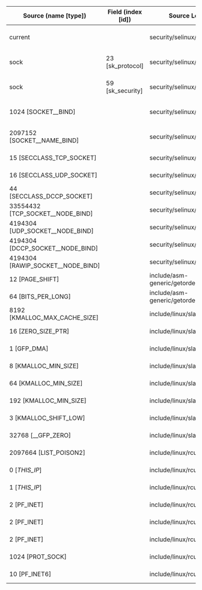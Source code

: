 | Source (name [type])              | Field (index [id]) | Source Location                   | Label at Source             |
| --------------------------------- | ------------------ | --------------------------------- | --------------------------- |
| current                           |                    | security/selinux/hooks.c:4038     | subject, dynamic, external  |
| sock                              | 23 [sk_protocol]   | security/selinux/hooks.c:4032     | object, dynamic, input      |
| sock                              | 59 [sk_security]   | security/selinux/hooks.c:4032     | subject, dynamic, input     |
| 1024 [SOCKET__BIND]               |                    | security/selinux/hooks.c:4038     | operation, static, mediator |
| 2097152 [SOCKET__NAME_BIND]       |                    | security/selinux/hooks.c:4084     | operation, static, mediator |
| 15 [SECCLASS_TCP_SOCKET]          |                    | security/selinux/hooks.c:4091     | all, static, mediator       |
| 16 [SECCLASS_UDP_SOCKET]          |                    | security/selinux/hooks.c:4095     | all, static, mediator       |
| 44 [SECCLASS_DCCP_SOCKET]         |                    | security/selinux/hooks.c:4099     | all, static, mediator       |
| 33554432 [TCP_SOCKET__NODE_BIND]  |                    | security/selinux/hooks.c:4092     | all, static, mediator       |
| 4194304 [UDP_SOCKET__NODE_BIND]   |                    | security/selinux/hooks.c:4096     | all, static, mediator       |
| 4194304 [DCCP_SOCKET__NODE_BIND]  |                    | security/selinux/hooks.c:4100     | all, static, mediator       |
| 4194304 [RAWIP_SOCKET__NODE_BIND] |                    | security/selinux/hooks.c:4104     | all, static, mediator       |
| 12 [PAGE_SHIFT]                   |                    | include/asm-generic/getorder.h:18 | all, static, external       |
| 64 [BITS_PER_LONG]                |                    | include/asm-generic/getorder.h:19 | all, static, external       |
| 8192 [KMALLOC_MAX_CACHE_SIZE]     |                    | include/linux/slab.h:415          | all, static, external       |
| 16 [ZERO_SIZE_PTR]                |                    | include/linux/slab.h:422          | all, static, external       |
| 1 [GFP_DMA]                       |                    | include/linux/slab.h:418          | all, static, external       |
| 8 [KMALLOC_MIN_SIZE]              |                    | include/linux/slab.h:252          | all, static, external       |
| 64 [KMALLOC_MIN_SIZE]             |                    | include/linux/slab.h:255          | all, static, external       |
| 192 [KMALLOC_MIN_SIZE]            |                    | include/linux/slab.h:257          | all, static, external       |
| 3 [KMALLOC_SHIFT_LOW]             |                    | include/linux/slab.h:253          | all, static, external       |
| 32768 [__GFP_ZERO]                |                    | include/linux/slab.h:578          | all, static, external       |
| 2097664 [LIST_POISON2]            |                    | include/linux/rculist.h:132       | all, static, external       |
| 0 [_THIS_IP_]                     |                    | include/linux/rcupdate.h:418      | all, static, external       |
| 1 [_THIS_IP_]                     |                    | include/linux/rcupdate.h:423      | all, static, external       |
| 2 [PF_INET]                       |                    | include/linux/rcupdate.h:423      | all, static, external       |
| 2 [PF_INET]                       |                    | include/linux/rcupdate.h:423      | all, static, external       |
| 2 [PF_INET]                       |                    | include/linux/rcupdate.h:423      | all, static, external       |
| 1024 [PROT_SOCK]                  |                    | include/linux/rcupdate.h:423      | all, static, external       |
| 10 [PF_INET6]                     |                    | include/linux/rcupdate.h:423      | all, static, external       |